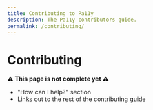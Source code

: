 ```yaml
---
title: Contributing to Pa11y
description: The Pa11y contributors guide.
permalink: /contributing/
---
```



# Contributing

**:warning: This page is not complete yet :warning:**

  - "How can I help?" section
  - Links out to the rest of the contributing guide
